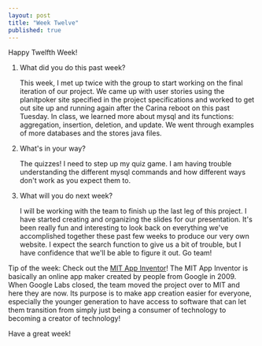 ```yaml
---
layout: post
title: "Week Twelve"
published: true
---
```

Happy Twelfth Week!

1. What did you do this past week?

	This week, I met up twice with the group to start working on the final iteration of our project. We came up with user stories using the planitpoker site specified in the project specifications and worked to get out site up and running again after the Carina reboot on this past Tuesday. In class, we learned more about mysql and its functions: aggregation, insertion, deletion, and update. We went through examples of more databases and the stores java files. 
  
2. What's in your way?

	The quizzes! I need to step up my quiz game. I am having trouble understanding the different mysql commands and how different ways don't work as you expect them to.

3. What will you do next week?
 
	I will be working with the team to finish up the last leg of this project. I have started creating and organizing the slides for our presentation. It's been really fun and interesting to look back on everything we've accomplished together these past few weeks to produce our very own website. I expect the search function to give us a bit of trouble, but I have confidence that we'll be able to figure it out. Go team!

Tip of the week:
	Check out the [MIT App Inventor](http://appinventor.mit.edu/)! The MIT App Inventor is basically an online app maker created by people from Google in 2009. When Google Labs closed, the team moved the project over to MIT and here they are now. Its purpose is to make app creation easier for everyone, especially the younger generation to have access to software that can let them transition from simply just being a consumer of technology to becoming a creator of technology!

Have a great week!

